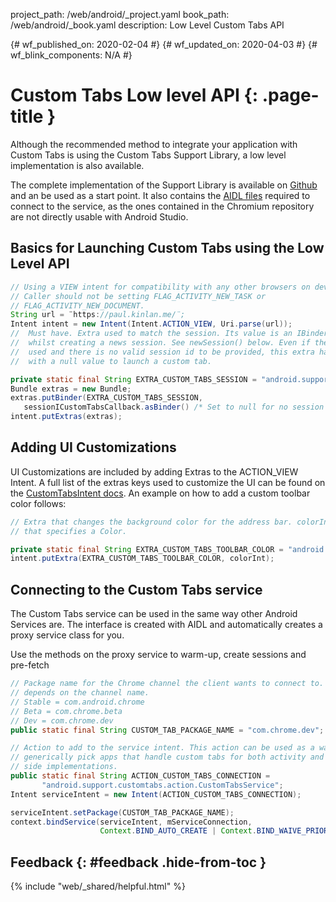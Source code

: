 project_path: /web/android/_project.yaml
book_path: /web/android/_book.yaml
description: Low Level Custom Tabs API

{# wf_published_on: 2020-02-04 #}
{# wf_updated_on: 2020-04-03 #}
{# wf_blink_components: N/A #}

# Custom Tabs Low level API {: .page-title }

Although the recommended method to integrate your application with Custom Tabs is using the Custom
Tabs Support Library, a low level implementation is also available.

The complete implementation of the Support Library is available on [Github][1] and an be used as a
start point. It also contains the [AIDL files][2] required to connect to the service, as the ones
contained in the Chromium repository are not directly usable with Android Studio.

## Basics for Launching Custom Tabs using the Low Level API
```java
// Using a VIEW intent for compatibility with any other browsers on device.
// Caller should not be setting FLAG_ACTIVITY_NEW_TASK or 
// FLAG_ACTIVITY_NEW_DOCUMENT. 
String url = ¨https://paul.kinlan.me/¨;
Intent intent = new Intent(Intent.ACTION_VIEW, Uri.parse(url)); 
//  Must have. Extra used to match the session. Its value is an IBinder passed
//  whilst creating a news session. See newSession() below. Even if the service is not 
//  used and there is no valid session id to be provided, this extra has to be present 
//  with a null value to launch a custom tab.

private static final String EXTRA_CUSTOM_TABS_SESSION = "android.support.customtabs.extra.SESSION";
Bundle extras = new Bundle;
extras.putBinder(EXTRA_CUSTOM_TABS_SESSION, 
   sessionICustomTabsCallback.asBinder() /* Set to null for no session */);
intent.putExtras(extras);
```

## Adding UI Customizations

UI Customizations are included by adding Extras to the ACTION_VIEW Intent. A full list of the
extras keys used to customize the UI can be found on the [CustomTabsIntent docs][3]. An example on
how to add a custom toolbar color follows:

```java
// Extra that changes the background color for the address bar. colorInt is an int
// that specifies a Color.

private static final String EXTRA_CUSTOM_TABS_TOOLBAR_COLOR = "android.support.customtabs.extra.TOOLBAR_COLOR";
intent.putExtra(EXTRA_CUSTOM_TABS_TOOLBAR_COLOR, colorInt);
```

## Connecting to the Custom Tabs service

The Custom Tabs service can be used in the same way other Android Services are. The interface is
created with AIDL and automatically creates a proxy service class for you.

Use the methods on the proxy service to warm-up, create sessions and pre-fetch

```java
// Package name for the Chrome channel the client wants to connect to. This
// depends on the channel name.
// Stable = com.android.chrome
// Beta = com.chrome.beta
// Dev = com.chrome.dev
public static final String CUSTOM_TAB_PACKAGE_NAME = "com.chrome.dev";  // Change when in stable

// Action to add to the service intent. This action can be used as a way 
// generically pick apps that handle custom tabs for both activity and service 
// side implementations.
public static final String ACTION_CUSTOM_TABS_CONNECTION =
       "android.support.customtabs.action.CustomTabsService";
Intent serviceIntent = new Intent(ACTION_CUSTOM_TABS_CONNECTION);

serviceIntent.setPackage(CUSTOM_TAB_PACKAGE_NAME);
context.bindService(serviceIntent, mServiceConnection,
                    Context.BIND_AUTO_CREATE | Context.BIND_WAIVE_PRIORITY);    
```

## Feedback {: #feedback .hide-from-toc }

{% include "web/_shared/helpful.html" %}		

[1]: https://github.com/GoogleChrome/custom-tabs-client/tree/master/customtabs
[2]: https://developer.android.com/guide/components/aidl.html
[3]: https://developer.android.com/reference/android/support/customtabs/CustomTabsIntent.html